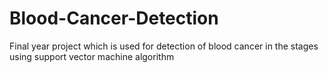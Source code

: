 # Blood-Cancer-Detection
Final year project which is used for detection of blood cancer in the stages using support vector machine algorithm
